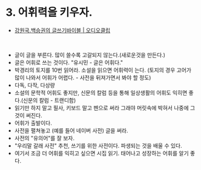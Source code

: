 **3. 어휘력을 키우자.**
===

- [강원국.백승권의 글쓰기바이블 | 오디오클립](https://audioclip.naver.com/channels/470)
<br/>

- 글이 글을 부른다. 많이 쓸수록 고갈되지 않는다.(새로운것을 만든다.)
- 글은 어휘로 쓰는 것이다. "유시민 - 글은 어휘다."
- 박경리의 토지를 10번 읽어라. 소설을 읽으면 어휘력이 는다. (토지의 경우 고어가 많이 나와서 어휘가 어렵다. - 사전을 뒤져가면서 봐야 할 정도)
- 다독, 다작, 다상량
- 소설의 문학적 어휘도 좋지만, 신문의 칼럼 등을 통해 일상생활의 어휘도 익히면 좋다.(신문의 칼럼 - 트랜디함)
- 읽기만 하지 말고 필사, 키보드 말고 펜으로 써라 그래야 머릿속에 박혀서 나중에 그것이 써진다.
- 어휘가 출발이다.
- 사전을 펼쳐놓고 (예를 들어 네이버 사전) 글을 써라.
- 사전의 "유의어"를 잘 보자.
- "우리말 갈래 사전" 추천, 쓰기를 위한 사전이다. 파생되는 것을 배울 수 있다.
- 여기서 조금 더 어휘를 익히고 싶으면 시집 읽기. 태어나고 성장하는 어휘를 알기 좋다.
